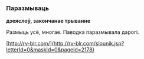 ### Паразмываць
**дзеяслоў, закончанае трыванне**

Размыць усё, многае. Паводка паразмывала дарогі.

<a rel="author">[http://rv-blr.com/](http://rv-blr.com/slounik.jsp?letterId=0&maskId=0&pageId=2178)</a>

